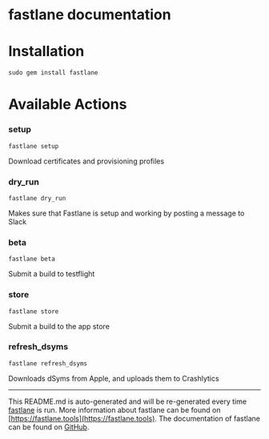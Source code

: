 fastlane documentation
================
# Installation
```
sudo gem install fastlane
```
# Available Actions
### setup
```
fastlane setup
```
Download certificates and provisioning profiles
### dry_run
```
fastlane dry_run
```
Makes sure that Fastlane is setup and working by posting a message to Slack
### beta
```
fastlane beta
```
Submit a build to testflight
### store
```
fastlane store
```
Submit a build to the app store
### refresh_dsyms
```
fastlane refresh_dsyms
```
Downloads dSyms from Apple, and uploads them to Crashlytics

----

This README.md is auto-generated and will be re-generated every time [fastlane](https://fastlane.tools) is run.
More information about fastlane can be found on [https://fastlane.tools](https://fastlane.tools).
The documentation of fastlane can be found on [GitHub](https://github.com/fastlane/fastlane/tree/master/fastlane).
